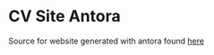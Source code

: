 # CV Site Antora
Source for website generated with antora found [here](https://grimharald.github.io/cv-site-antora/cv-overview/1/index.html)
